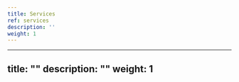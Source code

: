 ```yaml
---
title: Services
ref: services
description: ''
weight: 1
---
```

---
title: ""
description: ""
weight: 1
---